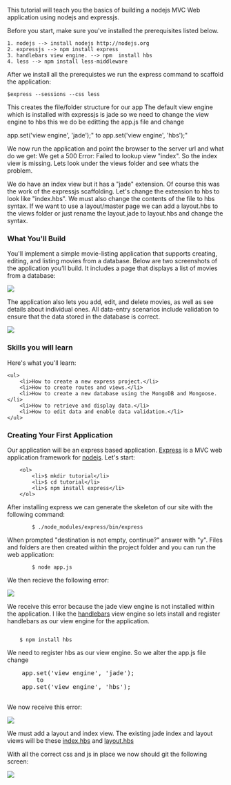 This tutorial will teach you the basics of building a nodejs MVC Web application 
using nodejs and expressjs. 

Before you start, make sure you've installed the prerequisites listed below. 

    1. nodejs --> install nodejs http://nodejs.org
    2. expressjs --> npm install express
    3. handlebars view engine. --> npm  install hbs
    4. less --> npm install less-middleware
    
After we install all the prerequistes we run the express command to scaffold the 
application:

    $express --sessions --css less
<p>    
This creates the file/folder structure for our app
The default view engine which is installed with expressjs is jade so we need to 
change the view engine to hbs this we do be editting the app.js file and change 
</p>
    app.set('view engine', 'jade');"    
        to
    app.set('view engine', 'hbs');"
<p>    
    We now run the application and point the browser to the server url and what do 
    we get:  We get a 500 Error: Failed to lookup view "index". So the index view is 
    missing.  Lets look under the views folder and see whats the problem.
</p>
<p>
    We do have an index view but it has a "jade" extension. Of course this was the 
    work of the expressjs scaffolding.  Let's change the extension to hbs to look 
    like "index.hbs".  We must also change the contents of the file to hbs syntax.
    If we want to use a layout/master page we can add a layout.hbs to the views 
    folder or just rename the layout.jade to layout.hbs and change the syntax.
</p>
<h3>What You'll Build</h3>

<p>
    You'll implement a simple movie-listing application that supports creating, 
    editing, and listing movies from a database. Below are two screenshots of the 
    application you’ll build. It includes a page that displays a list of movies 
    from a database: 
</p>

<p>
    <img src="https://raw.github.com/paulallies/expressjsintro/master/tutorial/MovieList.png" />
</p>

<p>
    The application also lets you add, edit, and delete movies, as well as see 
    details about individual ones. All data-entry scenarios include validation to 
    ensure that the data stored in the database is correct.
</p>

<p>
    <img src="https://raw.github.com/paulallies/expressjsintro/master/tutorial/Details.png" />
</p>

<h3>Skills you will learn</h3>

<p>
    Here's what you'll learn:

    <ul>
        <li>How to create a new express project.</li>
        <li>How to create routes and views.</li>
        <li>How to create a new database using the MongoDB and Mongoose.</li>
        <li>How to retrieve and display data.</li>
        <li>How to edit data and enable data validation.</li>
    </ul>
</p>

<h3>Creating Your First Application</h3>
<p>
    Our application will be an express based application. <a href="http://expressjs.com" target="_blank">Express</a> 
    is a MVC web application framework for <a href="http://nodejs.org" target="_blank">nodejs</a>.
    Let's start: 
    
        <ol>
            <li>$ mkdir tutorial</li>
            <li>$ cd tutorial</li>
            <li>$ npm install express</li>
        </ol>
</p>

<p>
    After installing express we can generate the skeleton of our site with the 
    following command:
    <br/>
    <code>
        $ ./node_modules/express/bin/express
    </code>
    <br/>
    When prompted "destination is not empty, continue?" answer with "y".
    Files and folders are then created within the project folder and you can run 
    the web application:
    <br/>
    <code>
        $ node app.js
    </code>
    <br/>
    We then recieve the following error:
</p>
<p>
    <img src="https://raw.github.com/paulallies/expressjsintro/master/tutorial/JadeError.PNG" />
</p>

<p>
    We receive this error because the jade view engine is not installed within 
    the application.  I like the <a href="http://handlebarsjs.com/" target="_blank">handlebars</a> 
    view engine so lets install and register handlebars as our view engine for the application.
</p>    
<code>
    $ npm install hbs
</code>
<p>
    We need to register hbs as our view engine. So we alter the app.js file change
    <pre>
    app.set('view engine', 'jade');   
        to
    app.set('view engine', 'hbs');
    </pre>
    We now receive this error:
</p>

<p>
<img src="https://raw.github.com/paulallies/expressjsintro/master/tutorial/ExpressError.png" />
</p>

<p>
    We must add a layout and index view. The existing jade index and layout views will be these
    <a href="https://raw.github.com/paulallies/expressjsintro/master/views/index.hbs" target="_blank">index.hbs</a>
    and 
    <a href="https://raw.github.com/paulallies/expressjsintro/master/views/layout.hbs" target="_blank">layout.hbs</a>
</p>

<p>
    With all the correct css and js in place we now should git the following screen:
</p>

<p>
    <img src="https://raw.github.com/paulallies/expressjsintro/master/tutorial/Home.PNG" />
</p>

